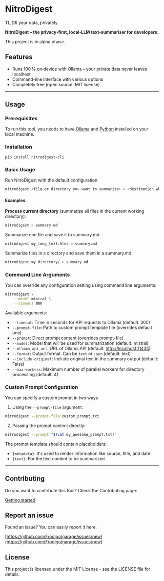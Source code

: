 # NitroDigest

TL;DR your data, privately.

**NitroDigest – the privacy‑first, local‑LLM text‑summariser for developers.**

This project is in alpha phase.

## Features

- Runs 100 % on‑device with Ollama – your private data never leaves localhost
- Command-line interface with various options
- Completely free (open source, MIT license)

---

## Usage

### Prerequisites

To run this tool, you needs to have [Ollama](https://ollama.com/download) and [Python](https://www.python.org/downloads/) installed on your local machine.

### Installation

`pip install nitrodigest-cli`

### Basic Usage

Run NitroDigest with the default configuration:

```bash
nitrodigest <file or directory you want to summarize> > <destination where to want to save summary>
```

#### Examples

**Process current directory** (summarize all files in the current working directory):

```bash
nitrodigest > summary.md
```

Summarize one file and save it to summary.md:

```bash
nitrodigest my_long_text.html > summary.md
```

Summarize files in a directory and save them in a summary.md:

```bash
nitrodigest my_directory/ > summary.md
```

### Command Line Arguments

You can override any configuration setting using command line arguments:

```bash
nitrodigest \
    --model mistral \
    --timeout 800
```

Available arguments:

- `--timeout`: Time in seconds for API requests to Ollama (default: 300)
- `--prompt-file`: Path to custom prompt template file (overrides default one)
- `--prompt`: Direct prompt content (overrides prompt-file)
- `--model`: Model that will be used for summarization (default: mistral)
- `--ollama_api_url`: URL of Ollama API (default: <http://localhost:11434>)
- `--format`: Output format. Can be `text` or `json` (default: text)
- `--include-original`: Include original text in the summary output (default: False)
- `--max-workers`: Maximum number of parallel workers for directory processing (default: 4)

### Custom Prompt Configuration

You can specify a custom prompt in two ways

1. Using the `--prompt-file` argument:

```bash
nitrodigest --prompt-file custom_prompt.txt
```

2. Passing the prompt content directly:

```bash
nitrodigest --prompt "$(cat my_awesome_prompt.txt)"
```

The prompt template should contain placeholders:

- `{metadata}`: it's used to render information like source, title, and date
- `{text}`: For the text content to be summarized

---

## Contributing

Do you want to contribute this tool? Check the Contributing page:

[Getting started](Getting%20started.md)

## Report an issue

Found an issue? You can easily report it here:

[https://github.com/Frodigo/garage/issues/new](https://github.com/Frodigo/garage/issues/new)

## License

This project is licensed under the MIT License - see the LICENSE file for details.
